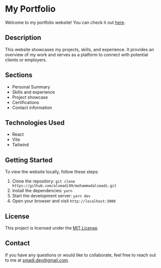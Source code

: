 # My Portfolio

Welcome to my portfolio website! You can check it out [here](https://mohammadalsmadi.com).

## Description

This website showcases my projects, skills, and experience. It provides an overview of my work and serves as a platform to connect with potential clients or employers.

## Sections

- Personal Summary
- Skills and experience
- Project showcase
- Certifications
- Contact information

## Technologies Used

- React
- Vite
- Tailwind

## Getting Started

To view the website locally, follow these steps:

1. Clone the repository: `git clone https://github.com/alsmadi99/mohammadalsmadi.git`
2. Install the dependencies: `yarn`
3. Start the development server: `yarn dev`
4. Open your browser and visit `http://localhost:3000`

## License

This project is licensed under the [MIT License](LICENSE).

## Contact

If you have any questions or would like to collaborate, feel free to reach out to me at [smadi.dev@gmail.com](mailto:smadi.dev@gmail.com).
